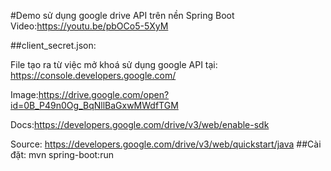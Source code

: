 #Demo sử dụng google drive API trên nền Spring Boot
Video:https://youtu.be/pbOCo5-5XyM

##client_secret.json:

File tạo ra từ việc mở khoá sử dụng google API tại: https://console.developers.google.com/

Image:https://drive.google.com/open?id=0B_P49n0Og_BqNllBaGxwMWdfTGM

Docs:https://developers.google.com/drive/v3/web/enable-sdk

Source: https://developers.google.com/drive/v3/web/quickstart/java
##Cài đặt:
mvn spring-boot:run
